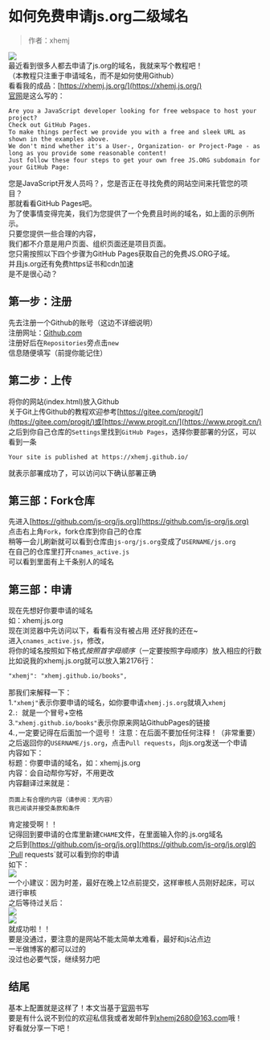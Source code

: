# 如何免费申请js.org二级域名

> 作者：xhemj

![](https://cdn.jsdelivr.net/gh/xhemj/xhemj.github.io@master/img/js-org/js-org-logo.png)</br>
最近看到很多人都去申请了js.org的域名，我就来写个教程吧！</br>
（本教程只注重于申请域名，而不是如何使用Github）</br>
看看我的成品：[https://xhemj.js.org/](https://xhemj.js.org/)</br>
[官网](https://js.org/)是这么写的：</br>
```text
Are you a JavaScript developer looking for free webspace to host your project?
Check out GitHub Pages. 
To make things perfect we provide you with a free and sleek URL as shown in the examples above.
We don't mind whether it's a User-, Organization- or Project-Page - as long as you provide some reasonable content! 
Just follow these four steps to get your own free JS.ORG subdomain for your GitHub Page:
```
您是JavaScript开发人员吗？，您是否正在寻找免费的网站空间来托管您的项目？</br>
那就看看GitHub Pages吧。</br>
为了使事情变得完美，我们为您提供了一个免费且时尚的域名，如上面的示例所示。</br>
只要您提供一些合理的内容，</br>
我们都不介意是用户页面、组织页面还是项目页面。</br>
您只需按照以下四个步骤为GitHub Pages获取自己的免费JS.ORG子域。</br>
并且js.org还有免费https证书和cdn加速</br>
是不是很心动？</br>
## 第一步：注册
先去注册一个Github的账号（这边不详细说明）</br>
注册网址：[Github.com](https://github.com/)</br>
注册好后在`Repositories`旁点击`new`</br>
信息随便填写（前提你能记住）</br>
## 第二步：上传
将你的网站(index.html)放入Github</br>
关于Git上传Github的教程欢迎参考[https://gitee.com/progit/](https://gitee.com/progit/)或[https://www.progit.cn/](https://www.progit.cn/)</br>
之后到你自己仓库的`Settings`里找到`GitHub Pages`，选择你要部署的分区，可以看到一条</br>
```text
Your site is published at https://xhemj.github.io/
```
就表示部署成功了，可以访问以下确认部署正确</br>
## 第三部：Fork仓库
先进入[https://github.com/js-org/js.org](https://github.com/js-org/js.org)</br>
点击右上角`Fork`，fork仓库到你自己的仓库</br>
稍等一会儿刷新就可以看到仓库由`js-org/js.org`变成了`USERNAME/js.org`</br>
在自己的仓库里打开`cnames_active.js`</br>
可以看到里面有上千条别人的域名</br>
## 第三部：申请
现在先想好你要申请的域名</br>
如：xhemj.js.org</br>
现在浏览器中先访问以下，看看有没有被占用
还好我的还在~</br>
进入`cnames_active.js`，修改，</br>
将你的域名按照如下格式*按照首字母顺序*（一定要按照字母顺序）放入相应的行数</br>
比如说我的xhemj.js.org就可以放入第2176行：</br>
```html
"xhemj": "xhemj.github.io/books",
```
那我们来解释一下：</br>
1.`"xhemj"`表示你要申请的域名，如你要申请`xhemj.js.org`就填入`xhemj`</br>
2.`: `就是一个冒号+空格</br>
3.`"xhemj.github.io/books"`表示你原来网站GithubPages的链接</br>
4.`,`一定要记得在后面加一个逗号！
注意：在后面不要加任何注释！（非常重要）</br>
之后返回你的`USERNAME/js.org`，点击`Pull requests`，向js.org发送一个申请</br>
内容如下：</br>
标题：你要申请的域名，如：xhemj.js.org</br>
内容：会自动帮你写好，不用更改</br>
内容翻译过来就是：</br>
```text
页面上有合理的内容（请参阅：无内容）
我已阅读并接受条款和条件
```
肯定接受啊！！</br>
记得回到要申请的仓库里新建`CHAME`文件，在里面输入你的.js.org域名</br>
之后到[https://github.com/js-org/js.org](https://github.com/js-org/js.org)的`Pull requests`就可以看到你的申请</br>
如下：</br>
![](https://cdn.jsdelivr.net/gh/xhemj/xhemj.github.io@master/img/js-org/js-org-pull-open.png)</br>
一个小建议：因为时差，最好在晚上12点前提交，这样审核人员刚好起床，可以进行审核</br>
之后等待过关后：</br>
![](https://cdn.jsdelivr.net/gh/xhemj/xhemj.github.io@master/img/js-org/js-org-pull-merged.png)</br>
![](https://cdn.jsdelivr.net/gh/xhemj/xhemj.github.io@master/img/js-org/js-org-pull-merged-info.png)</br>
就成功啦！！</br>
要是没通过，要注意的是网站不能太简单太难看，最好和js沾点边</br>
一半做博客的都可以过的</br>
没过也必要气馁，继续努力吧</br>
## 结尾
基本上配置就是这样了！本文当基于[官网](https://js.org/)书写</br>
要是有什么说不到位的欢迎私信我或者发邮件到[xhemj2680@163.com](mailto:xhemj2680@163.com)哦！</br>
好看就分享一下吧！</br>
